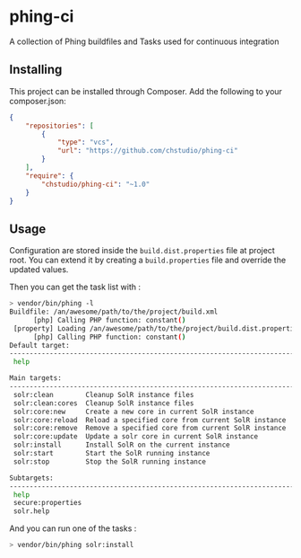 phing-ci
========

A collection of Phing buildfiles and Tasks used for continuous integration

Installing
----------

This project can be installed through Composer. Add the following to your composer.json:

```JSON
{
    "repositories": [
        {
            "type": "vcs",
            "url": "https://github.com/chstudio/phing-ci"
        }
    ],
    "require": {
        "chstudio/phing-ci": "~1.0"
    }
}
```

Usage
-----

Configuration are stored inside the `build.dist.properties` file at project root.
You can extend it by creating a `build.properties` file and override the updated values.

Then you can get the task list with :

```bash
> vendor/bin/phing -l
Buildfile: /an/awesome/path/to/the/project/build.xml
      [php] Calling PHP function: constant()
 [property] Loading /an/awesome/path/to/the/project/build.dist.properties
      [php] Calling PHP function: constant()
Default target:
-------------------------------------------------------------------------------
 help

Main targets:
-------------------------------------------------------------------------------
 solr:clean        Cleanup SolR instance files
 solr:clean:cores  Cleanup SolR instance files
 solr:core:new     Create a new core in current SolR instance
 solr:core:reload  Reload a specified core from current SolR instance
 solr:core:remove  Remove a specified core from current SolR instance
 solr:core:update  Update a solr core in current SolR instance
 solr:install      Install SolR on the current instance
 solr:start        Start the SolR running instance
 solr:stop         Stop the SolR running instance

Subtargets:
-------------------------------------------------------------------------------
 help
 secure:properties
 solr.help
```

And you can run one of the tasks :

```bash
> vendor/bin/phing solr:install
```
